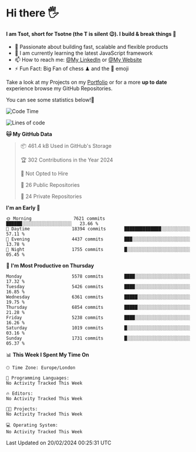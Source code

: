# Hi there :raised_hand_with_fingers_splayed:
#### I am Tsot, short for Tsotne (the T is silent :wink:). I build & break things :space_invader:
- :telescope: Passionate about building fast, scalable and flexible products
- :seedling: I am currently learning the latest JavaScript framework 
- :mailbox: How to reach me: [@My LinkedIn](https://www.linkedin.com/in/tsotne-gvadzabia/) or [@My Website](https://tsotne.co.uk/contact)
- :zap: Fun Fact: Big Fan of chess ♟ and the 👾 emoji

Take a look at my Projects on my [Portfolio](https://tsotne.co.uk/) or for a more **up to date** experience browse my GitHub Repositories.

You can see some statistics below!:space_invader:
<!--START_SECTION:waka-->
![Code Time](http://img.shields.io/badge/Code%20Time-761%20hrs%202%20mins-blue)

![Lines of code](https://img.shields.io/badge/From%20Hello%20World%20I%27ve%20Written-11.4%20million%20lines%20of%20code-blue)

**🐱 My GitHub Data** 

> 📦 461.4 kB Used in GitHub's Storage 
 > 
> 🏆 302 Contributions in the Year 2024
 > 
> 🚫 Not Opted to Hire
 > 
> 📜 26 Public Repositories 
 > 
> 🔑 24 Private Repositories 
 > 
**I'm an Early 🐤** 

```text
🌞 Morning                7621 commits        ██████░░░░░░░░░░░░░░░░░░░   23.66 % 
🌆 Daytime                18394 commits       ██████████████░░░░░░░░░░░   57.11 % 
🌃 Evening                4437 commits        ███░░░░░░░░░░░░░░░░░░░░░░   13.78 % 
🌙 Night                  1755 commits        █░░░░░░░░░░░░░░░░░░░░░░░░   05.45 % 
```
📅 **I'm Most Productive on Thursday** 

```text
Monday                   5578 commits        ████░░░░░░░░░░░░░░░░░░░░░   17.32 % 
Tuesday                  5426 commits        ████░░░░░░░░░░░░░░░░░░░░░   16.85 % 
Wednesday                6361 commits        █████░░░░░░░░░░░░░░░░░░░░   19.75 % 
Thursday                 6854 commits        █████░░░░░░░░░░░░░░░░░░░░   21.28 % 
Friday                   5238 commits        ████░░░░░░░░░░░░░░░░░░░░░   16.26 % 
Saturday                 1019 commits        █░░░░░░░░░░░░░░░░░░░░░░░░   03.16 % 
Sunday                   1731 commits        █░░░░░░░░░░░░░░░░░░░░░░░░   05.37 % 
```


📊 **This Week I Spent My Time On** 

```text
🕑︎ Time Zone: Europe/London

💬 Programming Languages: 
No Activity Tracked This Week

🔥 Editors: 
No Activity Tracked This Week

🐱‍💻 Projects: 
No Activity Tracked This Week

💻 Operating System: 
No Activity Tracked This Week
```


 Last Updated on 20/02/2024 00:25:31 UTC
<!--END_SECTION:waka-->
